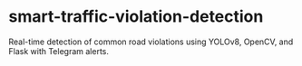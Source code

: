 # smart-traffic-violation-detection
Real-time detection of common road violations using YOLOv8, OpenCV, and Flask with Telegram alerts.
